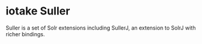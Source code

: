 iotake Suller
===========

Suller is a set of Solr extensions including SullerJ, an extension to SolrJ with richer bindings.
